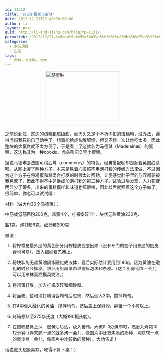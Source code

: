 ```yaml
---
id: 11312
title: '贝壳小蛋糕马德琳'
date: 2012-12-21T12:40:00+00:00
author: li
layout: post
guid: http://li-and-jiang.com/blog/?p=11312
permalink: /2012/12/21/%e8%b4%9d%e5%a3%b3%e5%b0%8f%e8%9b%8b%e7%b3%95%e9%a9%ac%e5%be%b7%e7%90%b3/
categories:
  - 家有虎娃
  - 生活
tags:
  - 蛋糕，马德琳，贝壳
---
```

[<img style="background-image: none; border-bottom: 0px; border-left: 0px; margin: 0px auto; padding-left: 0px; padding-right: 0px; display: block; float: none; border-top: 0px; border-right: 0px; padding-top: 0px" title="马德琳" border="0" alt="马德琳" src="http://li-and-jiang.com/blog/wp-content/uploads/2012/12/thumb1.jpg" width="240" height="179" />](http://li-and-jiang.com/blog/wp-content/uploads/2012/12/3472798a9a81.jpg)

之前说到过，这边的蛋糕都超级甜，而虎头又是个不折不扣的蛋糕粉，没办法，逼得虎妈我只能自己动手了。想着能给虎头解解馋，但又不想一次让他吃太多，因此整块的大蛋糕就不太方便了，于是看上了这款名为马德琳（Madeleines）的蛋糕，这边称其为一种cookie，虎头叫它贝壳小蛋糕。

据说马德琳是法国可梅西城（commercy）的特色，经典搭配呢却是配着英国红茶喝。从网上搜了两种方子，本来是铁着心按照不用泡打粉的传统方法来做，不过因为这个方子在将鸡蛋和糖混合打发的时候太过费劲，让我感觉肚子里的与弈都要被我晃晕了，因此不得不中途换成加泡打粉的第二种方子，试验过后发现，人力花费明显少了很多，出来的蛋糕模样和味道也都很棒，因此以后就照着这个方子做了。很简单，你也可以试试哦：

材料（做大约30个马德琳）：

中筋或低筋面粉200克，鸡蛋4个，柠檬皮碎1个，块状无盐黄油230克，

盐1克，泡打粉6克，细砂糖200克

做法：

1. 将柠檬皮最外层的黄色部分用柠檬皮刨刨出来（没有专门的刨子用普通的刨皮器也可以），放入细砂糖先腌上。

2. 将块状的无盐黄油隔水融化成液体，最后实际估计要用到180g，因为黄油在融化的时候会挥发。然后用厨房纸巾过滤掉泡沫和杂质。（这个厨房纸巾一会儿可以用来抹蛋糕模具防沾。）

3. 将鸡蛋打散，加入柠檬皮碎和细砂糖。

4. 将面粉、盐和泡打粉混合均匀后过筛，然后倒入3中，搅拌均匀。

5. 在4中倒入融化的黄油，搅拌均匀。然后盖上保鲜膜，静置一个小时以上。

6. 烤箱预热至375华氏度（大概190摄氏度）。

7. 在蛋糕模具上抹一层黄油防沾，放入面糊，大概8-9分满即可，然后入烤箱10-12分钟（喜欢脆一点的就多烤一会儿，像图片中比较焦脆的那种，喜欢软一点的就少烤一会儿，像图片中比较嫩的那种）。大功告成！

话说虎头超级喜欢，吃得不肯下桌：）